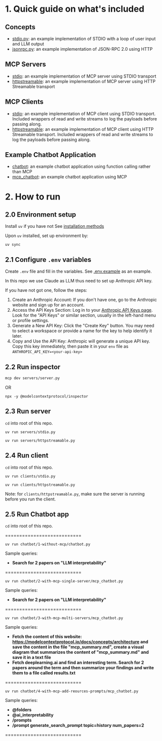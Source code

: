 # 1. Quick guide on what's included
## Concepts
- [stdio.py](concepts/stdio.py): an example implementation of STDIO with a loop of user input and LLM output
- [jsonrpc.py](concepts/jsonrpc.py): an example implementation of JSON-RPC 2.0 using HTTP

## MCP Servers
- [stdio](servers/stdio.py): an example implementation of MCP server using STDIO transport
- [httpstreamable](servers/httpstreamable.py): an example implementation of MCP server using HTTP Streamable transport

## MCP Clients
- [stdio](clients/stdio.py): an example implementation of MCP client using STDIO transport. Included wrappers of read and write streams to log the payloads before passing along.
- [httpstreamable](clients/httpstreamable.py): an example implementation of MCP client using HTTP Streamable transport. Included wrappers of read and write streams to log the payloads before passing along.

## Example Chatbot Application
- [chatbot](chatbot/without-mcp/chatbot.py): an example chatbot application using function calling rather than MCP
- [mcp_chatbot](chatbot/with-mcp/mcp_chatbot.py): an example chatbot application using MCP


# 2. How to run
## 2.0 Environment setup
Install `uv` if you have not
See [installation methods](https://docs.astral.sh/uv/getting-started/installation/#installation-methods)

Upon `uv` installed, set up environment by:
```
uv sync
```

## 2.1 Configure `.env` variables
Create `.env` file and fill in the variables. See [.env.example](./.env.example) as an example.

In this repo we use Claude as LLM thus need to set up Anthropic API key.

If you have not got one, follow the steps:
1. Create an Anthropic Account:
If you don't have one, go to the Anthropic website and sign up for an account. 
2. Access the API Keys Section:
Log in to your [Anthropic API Keys page](https://console.anthropic.com/settings/keys). Look for the "API Keys" or similar section, usually in the left-hand menu or profile settings. 
3. Generate a New API Key:
Click the "Create Key" button. You may need to select a workspace or provide a name for the key to help identify it later. 
4. Copy and Use the API Key:
Anthropic will generate a unique API key. Copy this key immediately, then paste it in your `env` file as `ANTHROPIC_API_KEY=<your-api-key>`


## 2.2 Run inspector
```sh
mcp dev servers/server.py
```
OR
```
npx -y @modelcontextprotocol/inspector
```

## 2.3 Run server
`cd` into root of this repo.

```
uv run servers/stdio.py
```
```
uv run servers/httpstreamable.py
```

## 2.4 Run client
`cd` into root of this repo.

```
uv run clients/stdio.py
```
```
uv run clients/httpstreamable.py
```

Note: for `clients/httpstreamable.py`, make sure the server is running before you run the client.

## 2.5 Run Chatbot app
`cd` into root of this repo.

===========================
```
uv run chatbot/1-without-mcp/chatbot.py
```
Sample queries:
- **Search for 2 papers on "LLM interpretability"**

===========================

```
uv run chatbot/2-with-mcp-single-server/mcp_chatbot.py
```
Sample queries:
- **Search for 2 papers on "LLM interpretability"**

===========================
```
uv run chatbot/3-with-mcp-multi-servers/mcp_chatbot.py
```

Sample queries:
- **Fetch the content of this website: https://modelcontextprotocol.io/docs/concepts/architecture and save the content in the file "mcp_summary.md", create a visual diagram that summarizes the content of "mcp_summary.md" and save it in a text file**
- **Fetch deeplearning.ai and find an interesting term. Search for 2 papers around the term and then summarize your findings and write them to a file called results.txt**

===========================
```
uv run chatbot/4-with-mcp-add-reources-prompts/mcp_chatbot.py
```

Sample queries:
- **@folders**
- **@ai_interpretability**
- **/prompts**
- **/prompt generate_search_prompt topic=history num_papers=2**

===========================
